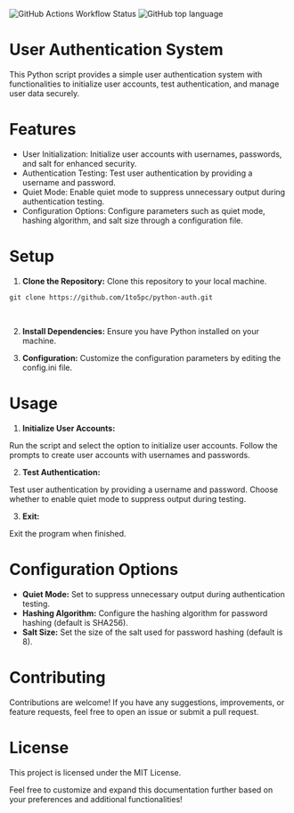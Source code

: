 ![GitHub Actions Workflow Status](https://img.shields.io/github/actions/workflow/status/1to5pc/python-auth/backend-test.yml?style=for-the-badge&label=Back%20End)
![GitHub top language](https://img.shields.io/github/languages/top/1to5pc/python-auth?style=for-the-badge&logo=python)

# User Authentication System
This Python script provides a simple user authentication system with functionalities to initialize user accounts, test authentication, and manage user data securely.

# Features
- User Initialization: Initialize user accounts with usernames, passwords, and salt for enhanced security.
- Authentication Testing: Test user authentication by providing a username and password.
- Quiet Mode: Enable quiet mode to suppress unnecessary output during authentication testing.
- Configuration Options: Configure parameters such as quiet mode, hashing algorithm, and salt size through a configuration file.
# Setup
1) __Clone the Repository:__ Clone this repository to your local machine.

``` 
git clone https://github.com/1to5pc/python-auth.git
```
<br>

2) __Install Dependencies:__ Ensure you have Python installed on your machine.<br>

3) __Configuration:__ Customize the configuration parameters by editing the config.ini file.

# Usage
1) __Initialize User Accounts:__

Run the script and select the option to initialize user accounts. Follow the prompts to create user accounts with usernames and passwords.

2) __Test Authentication:__

Test user authentication by providing a username and password. Choose whether to enable quiet mode to suppress output during testing.

3) __Exit:__

Exit the program when finished.

# Configuration Options
- __Quiet Mode:__ Set to suppress unnecessary output during authentication testing.
- __Hashing Algorithm:__ Configure the hashing algorithm for password hashing (default is SHA256).
- __Salt Size:__ Set the size of the salt used for password hashing (default is 8).
# Contributing
Contributions are welcome! If you have any suggestions, improvements, or feature requests, feel free to open an issue or submit a pull request.

# License
This project is licensed under the MIT License.

Feel free to customize and expand this documentation further based on your preferences and additional functionalities!
